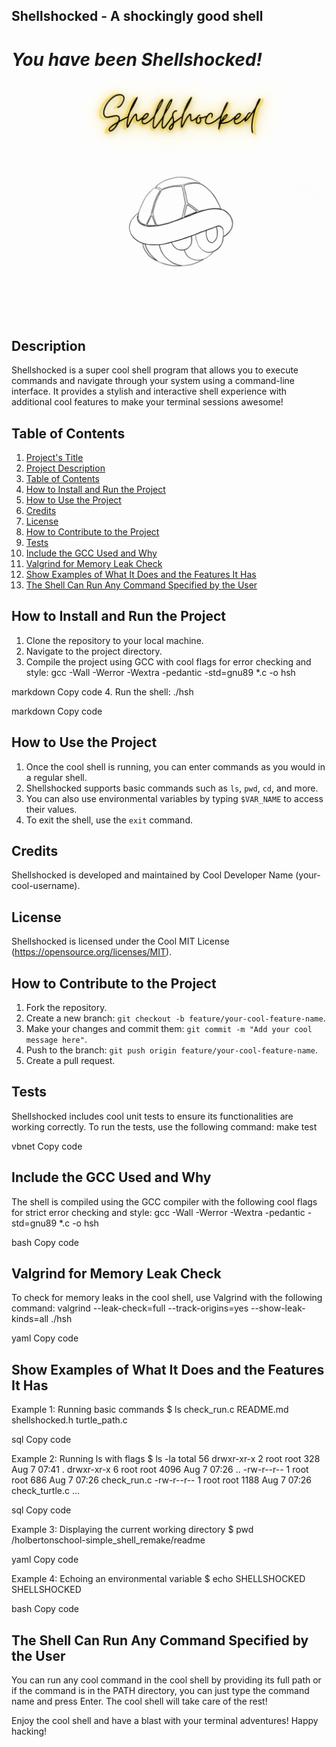 ## Shellshocked - A shockingly good shell
# _You have been Shellshocked!_
![](https://github.com/TravisAdamson/holbertonschool-simple_shell/blob/ed3c9c65ff0cf911db1742f439367f6d0a8b79af/Shellshockedneon.gif)


## Description
Shellshocked is a super cool shell program that allows you to execute commands and navigate through your system using a command-line interface. It provides a stylish and interactive shell experience with additional cool features to make your terminal sessions awesome!

## Table of Contents
1. [Project's Title](#projects-Shellshocked)
2. [Project Description](#project-description)
3. [Table of Contents](#table-of-contents)
4. [How to Install and Run the Project](#how-to-install-and-run-the-project)
5. [How to Use the Project](#how-to-use-the-project)
6. [Credits](#credits)
7. [License](#license)
8. [How to Contribute to the Project](#how-to-contribute-to-the-project)
9. [Tests](#tests)
10. [Include the GCC Used and Why](#include-the-gcc-used-and-why)
11. [Valgrind for Memory Leak Check](#valgrind-for-memory-leak-check)
12. [Show Examples of What It Does and the Features It Has](#show-examples-of-what-it-does-and-the-features-it-has)
13. [The Shell Can Run Any Command Specified by the User](#the-shell-can-run-any-command-specified-by-the-user)
## How to Install and Run the Project
1. Clone the repository to your local machine.
2. Navigate to the project directory.
3. Compile the project using GCC with cool flags for error checking and style:
gcc -Wall -Werror -Wextra -pedantic -std=gnu89 *.c -o hsh

markdown
Copy code
4. Run the shell:
./hsh

markdown
Copy code

## How to Use the Project
1. Once the cool shell is running, you can enter commands as you would in a regular shell.
2. Shellshocked supports basic commands such as `ls`, `pwd`, `cd`, and more.
3. You can also use environmental variables by typing `$VAR_NAME` to access their values.
4. To exit the shell, use the `exit` command.

## Credits
Shellshocked is developed and maintained by Cool Developer Name (your-cool-username).

## License
Shellshocked is licensed under the Cool MIT License (https://opensource.org/licenses/MIT).

## How to Contribute to the Project
1. Fork the repository.
2. Create a new branch: `git checkout -b feature/your-cool-feature-name`.
3. Make your changes and commit them: `git commit -m "Add your cool message here"`.
4. Push to the branch: `git push origin feature/your-cool-feature-name`.
5. Create a pull request.

## Tests
Shellshocked includes cool unit tests to ensure its functionalities are working correctly. To run the tests, use the following command:
make test

vbnet
Copy code

## Include the GCC Used and Why
The shell is compiled using the GCC compiler with the following cool flags for strict error checking and style:
gcc -Wall -Werror -Wextra -pedantic -std=gnu89 *.c -o hsh

bash
Copy code

## Valgrind for Memory Leak Check
To check for memory leaks in the cool shell, use Valgrind with the following command:
valgrind --leak-check=full --track-origins=yes --show-leak-kinds=all ./hsh

yaml
Copy code

## Show Examples of What It Does and the Features It Has
Example 1: Running basic commands
$ ls
check_run.c README.md shellshocked.h turtle_path.c

sql
Copy code

Example 2: Running ls with flags
$ ls -la
total 56
drwxr-xr-x 2 root root 328 Aug 7 07:41 .
drwxr-xr-x 6 root root 4096 Aug 7 07:26 ..
-rw-r--r-- 1 root root 686 Aug 7 07:26 check_run.c
-rw-r--r-- 1 root root 1188 Aug 7 07:26 check_turtle.c
...

sql
Copy code

Example 3: Displaying the current working directory
$ pwd
/holbertonschool-simple_shell_remake/readme

yaml
Copy code

Example 4: Echoing an environmental variable
$ echo SHELLSHOCKED
SHELLSHOCKED

bash
Copy code

## The Shell Can Run Any Command Specified by the User
You can run any cool command in the cool shell by providing its full path or if the command is in the PATH directory, you can just type the command name and press Enter. The cool shell will take care of the rest!

Enjoy the cool shell and have a blast with your terminal adventures! Happy hacking!


